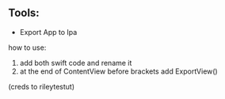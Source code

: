 

## Tools:

- Export App to Ipa

how to use:
1. add both swift code and rename it
2. at the end of ContentView before brackets add ExportView() 

(creds to rileytestut)
